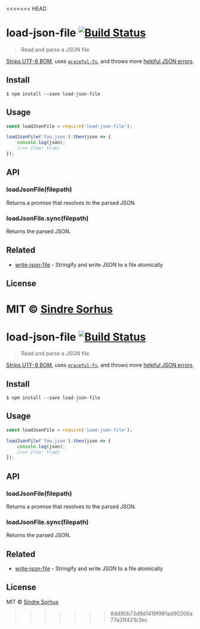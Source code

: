 <<<<<<< HEAD
# load-json-file [![Build Status](https://travis-ci.org/sindresorhus/load-json-file.svg?branch=master)](https://travis-ci.org/sindresorhus/load-json-file)

> Read and parse a JSON file

[Strips UTF-8 BOM](https://github.com/sindresorhus/strip-bom), uses [`graceful-fs`](https://github.com/isaacs/node-graceful-fs), and throws more [helpful JSON errors](https://github.com/sindresorhus/parse-json).


## Install

```
$ npm install --save load-json-file
```


## Usage

```js
const loadJsonFile = require('load-json-file');

loadJsonFile('foo.json').then(json => {
	console.log(json);
	//=> {foo: true}
});
```


## API

### loadJsonFile(filepath)

Returns a promise that resolves to the parsed JSON.

### loadJsonFile.sync(filepath)

Returns the parsed JSON.


## Related

- [write-json-file](https://github.com/sindresorhus/write-json-file) - Stringify and write JSON to a file atomically


## License

MIT © [Sindre Sorhus](http://sindresorhus.com)
=======
# load-json-file [![Build Status](https://travis-ci.org/sindresorhus/load-json-file.svg?branch=master)](https://travis-ci.org/sindresorhus/load-json-file)

> Read and parse a JSON file

[Strips UTF-8 BOM](https://github.com/sindresorhus/strip-bom), uses [`graceful-fs`](https://github.com/isaacs/node-graceful-fs), and throws more [helpful JSON errors](https://github.com/sindresorhus/parse-json).


## Install

```
$ npm install --save load-json-file
```


## Usage

```js
const loadJsonFile = require('load-json-file');

loadJsonFile('foo.json').then(json => {
	console.log(json);
	//=> {foo: true}
});
```


## API

### loadJsonFile(filepath)

Returns a promise that resolves to the parsed JSON.

### loadJsonFile.sync(filepath)

Returns the parsed JSON.


## Related

- [write-json-file](https://github.com/sindresorhus/write-json-file) - Stringify and write JSON to a file atomically


## License

MIT © [Sindre Sorhus](http://sindresorhus.com)
>>>>>>> 6dd80b73d9d1419f981ad90206a77a31f421b3ec
